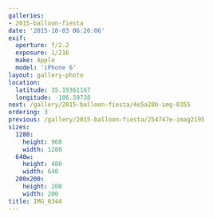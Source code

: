 ```yaml
---
galleries:
- 2015-balloon-fiesta
date: '2015-10-03 06:26:06'
exif:
  aperture: f/2.2
  exposure: 1/216
  make: Apple
  model: 'iPhone 6'
layout: gallery-photo
location:
  latitude: 35.19361167
  longitude: -106.59738
next: /gallery/2015-balloon-fiesta/4e5a28b-img-0355
ordering: 3
previous: /gallery/2015-balloon-fiesta/254747e-imag2195
sizes:
  1280:
    height: 960
    width: 1280
  640w:
    height: 480
    width: 640
  200x200:
    height: 200
    width: 200
title: IMG_0344
---
```

